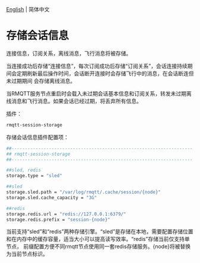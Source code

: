 [English](../en_US/store-session.md)  | 简体中文

# 存储会话信息

连接信息，订阅关系，离线消息，飞行消息将被存储。

当连接成功后存储“连接信息”，每次订阅成功后存储“订阅关系”，会话连接持续期间会定期刷新最后操作时间，会话断开连接时会存储飞行中的消息，在会话断连但未过期期间
会存储离线消息。

当RMQTT服务节点重启时会载入未过期会话基本信息和订阅关系，转发未过期离线消息和飞行消息。如果会话已经过期，将丢弃所有信息。

插件：

```bash
rmqtt-session-storage
```

存储会话信息插件配置项：

```bash
##--------------------------------------------------------------------
## rmqtt-session-storage
##--------------------------------------------------------------------

##sled, redis
storage.type = "sled"

##sled
storage.sled.path = "/var/log/rmqtt/.cache/session/{node}"
storage.sled.cache_capacity = "3G"

##redis
storage.redis.url = "redis://127.0.0.1:6379/"
storage.redis.prefix = "session-{node}"
```

当前支持“sled”和“redis”两种存储引擎。“sled”是存储在本地，需要配置存储位置和在内存中的缓存容量，适当大小可以提高读写效率。“redis”存储当前仅支持单节点，
前缀配置方便不同rmqtt节点使用同一套redis存储服务。{node}将被替换为当前节点标识。












